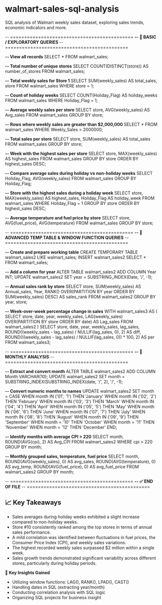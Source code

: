 # walmart-sales-sql-analysis
SQL analysis of Walmart weekly sales dataset, exploring sales trends, economic indicators and more.

-- ============================================
**-- 🔹 BASIC / EXPLORATORY QUERIES**
-- ============================================

**-- View all records**
SELECT * FROM walmart_sales;

**-- Total number of unique stores**
SELECT COUNT(DISTINCT(store)) AS number_of_stores FROM walmart_sales;

**-- Total weekly sales for Store 1**
SELECT SUM(weekly_sales) AS total_sales, store
FROM walmart_sales
WHERE store = 1;

**-- Count of holiday weeks**
SELECT COUNT(Holiday_Flag) AS holiday_weeks
FROM walmart_sales
WHERE Holiday_Flag = 1;

**-- Average weekly sales per store**
SELECT store, AVG(weekly_sales) AS Avg_sales
FROM walmart_sales
GROUP BY store;

**-- Rows where weekly sales are greater than $2,000,000**
SELECT *
FROM walmart_sales
WHERE Weekly_Sales > 2000000;

**-- Total sales per store**
SELECT store, SUM(weekly_sales) AS total_sales
FROM walmart_sales
GROUP BY store;

**-- Week with the highest sales per store**
SELECT store, MAX(weekly_sales) AS highest_sales
FROM walmart_sales
GROUP BY store
ORDER BY highest_sales DESC;

**-- Compare average sales during holiday vs non-holiday weeks**
SELECT Holiday_Flag, AVG(weekly_sales)
FROM walmart_sales
GROUP BY Holiday_Flag;

**-- Store with the highest sales during a holiday week**
SELECT store, MAX(weekly_sales) AS highest_sales, Holiday_Flag AS holiday_week
FROM walmart_sales
WHERE Holiday_Flag = 1
GROUP BY store
ORDER BY highest_sales DESC;

**-- Average temperature and fuel price by store**
SELECT store, AVG(fuel_price), AVG(temperature)
FROM walmart_sales
GROUP BY store;

-- ============================================
**-- 🔹 ADVANCED TEMP TABLE & WINDOW FUNCTION QUERIES**
-- ============================================

**-- Create and prepare working table**
CREATE TEMPORARY TABLE walmart_sales2 LIKE walmart_sales;
INSERT walmart_sales2 SELECT * FROM walmart_sales;

**-- Add a column for year**
ALTER TABLE walmart_sales2 ADD COLUMN Year INT;
UPDATE walmart_sales2 SET year = SUBSTRING_INDEX(Date, '/', -1);

**-- Annual sales rank by store**
SELECT store, SUM(weekly_sales) AS Annual_sales, Year,
RANK() OVER(PARTITION BY year ORDER BY SUM(weekly_sales) DESC) AS sales_rank
FROM walmart_sales2
GROUP BY year, store;

**-- Week-over-week percentage change in sales**
WITH walmart_sales3 AS (
  SELECT store, date, year, weekly_sales,
  LAG(weekly_sales) OVER(PARTITION BY store ORDER BY date) AS Lag_sales
  FROM walmart_sales2
)
SELECT store, date, year, weekly_sales, lag_sales,
ROUND((weekly_sales - lag_sales) / NULLIF(lag_sales, 0), 2) AS diff,
ROUND(((weekly_sales - lag_sales) / NULLIF(lag_sales, 0)) * 100, 2) AS per
FROM walmart_sales3;

-- ============================================
**-- 🔹 MONTHLY ANALYSIS**
-- ============================================

**-- Extract and convert month**
ALTER TABLE walmart_sales2 ADD COLUMN Month VARCHAR(10);
UPDATE walmart_sales2 SET month = SUBSTRING_INDEX(SUBSTRING_INDEX(date, '/', 2), '/', -1);

**-- Convert numeric months to names**
UPDATE walmart_sales2
SET month =
  CASE 
    WHEN month IN ('01', '1') THEN 'January'
    WHEN month IN ('02', '2') THEN 'February'
    WHEN month IN ('03', '3') THEN 'March'
    WHEN month IN ('04', '4') THEN 'April'
    WHEN month IN ('05', '5') THEN 'May'
    WHEN month IN ('06', '6') THEN 'June'
    WHEN month IN ('07', '7') THEN 'July'
    WHEN month IN ('08', '8') THEN 'August'
    WHEN month IN ('09', '9') THEN 'September'
    WHEN month = '10' THEN 'October'
    WHEN month = '11' THEN 'November'
    WHEN month = '12' THEN 'December'
  END;

**-- Identify months with average CPI > 220**
SELECT month, ROUND(AVG(cpi), 2) AS Avg_CPI
FROM walmart_sales2
WHERE cpi > 220
GROUP BY month;

**-- Monthly grouped sales, temperature, fuel price**
SELECT month, 
  ROUND(AVG(weekly_sales), 0) AS avg_sales,
  ROUND(AVG(temperature), 0) AS avg_temp,
  ROUND(AVG(fuel_price), 0) AS avg_fuel_price
FROM walmart_sales2
GROUP BY month;

-- ============================================
**-- ✅ END OF FILE**
-- ============================================


## 📈 Key Takeaways
- Sales averages during holiday weeks exhibited a slight increase compared to non-holiday weeks.
- Store #10 consistently ranked among the top stores in terms of annual sales performance.
- A mild correlation was identified between fluctuations in fuel prices, the Consumer Price Index (CPI), and weekly sales variations.
- The highest recorded weekly sales surpassed $2 million within a single week.
- Sales growth trends demonstrated significant variability across different stores, particularly during holiday periods.

**🧠 Key Insights Gained**
- Utilizing window functions: LAG(), RANK(), LPAD(), CAST()
- Handling dates in SQL (extracting year/month)
- Conducting correlation analysis with SQL logic
- Organizing SQL projects for business insight

